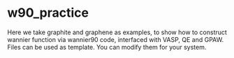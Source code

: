 # w90_practice
   Here we take graphite and graphene as examples, to show 
how to construct wannier function via wannier90 code,
interfaced with VASP, QE and GPAW. Files can be used as 
template. You can modify them for your system.
